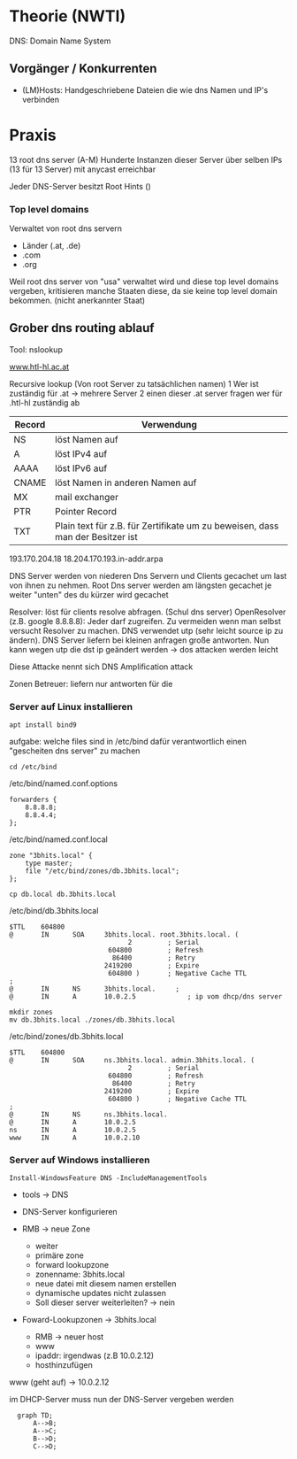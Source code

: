 # Theorie (NWTI)

DNS: Domain Name System

## Vorgänger / Konkurrenten

* (LM)Hosts: Handgeschriebene Dateien die wie dns Namen und IP's verbinden

# Praxis

13 root dns server (A-M)
Hunderte Instanzen dieser Server über selben IPs (13 für 13 Server) mit anycast erreichbar

Jeder DNS-Server besitzt Root Hints ()

### Top level domains

Verwaltet von root dns servern
* Länder (.at, .de)
* .com
* .org

Weil root dns server von "usa" verwaltet wird und diese top level domains vergeben, kritisieren manche Staaten diese, da sie keine top level domain bekommen. (nicht anerkannter Staat)

## Grober dns routing ablauf
Tool: nslookup

www.htl-hl.ac.at

Recursive lookup (Von root Server zu tatsächlichen namen)
1 Wer ist zuständig für .at -> mehrere Server
2 einen dieser .at server fragen wer für .htl-hl zuständig ab

| Record | Verwendung                                                                    |
| ------ | ----------------------------------------------------------------------------- |
| NS     | löst Namen auf                                                                |
| A      | löst IPv4 auf                                                                 |
| AAAA   | löst IPv6 auf                                                                 |
| CNAME  | löst Namen in anderen Namen auf                                               |
| MX     | mail exchanger                                                                |
| PTR    | Pointer Record                                                                |
| TXT    | Plain text für z.B. für Zertifikate um zu beweisen, dass man der Besitzer ist |

193.170.204.18
18.204.170.193.in-addr.arpa

DNS Server werden von niederen Dns Servern und Clients gecachet um last von ihnen zu nehmen. Root Dns server werden am längsten gecachet je weiter "unten" des du kürzer wird gecachet

Resolver: löst für clients resolve abfragen. (Schul dns server)
OpenResolver (z.B. google 8.8.8.8): Jeder darf zugreifen. Zu vermeiden wenn man selbst versucht Resolver zu machen. DNS verwendet utp (sehr leicht source ip zu ändern). DNS Server liefern bei kleinen anfragen große antworten. Nun kann wegen utp die dst ip geändert werden -> dos attacken werden leicht

Diese Attacke nennt sich DNS Amplification attack

Zonen Betreuer: liefern nur antworten für die


### Server auf Linux installieren


```
apt install bind9
```

aufgabe: welche files sind in /etc/bind dafür verantwortlich einen "gescheiten dns server" zu machen

```
cd /etc/bind
```

/etc/bind/named.conf.options
```
forwarders {
    8.8.8.8;
    8.8.4.4;
};
```

/etc/bind/named.conf.local
```
zone "3bhits.local" {
	type master;
	file "/etc/bind/zones/db.3bhits.local";
};
```
```
cp db.local db.3bhits.local
```
/etc/bind/db.3bhits.local
```
$TTL    604800
@       IN      SOA     3bhits.local. root.3bhits.local. (
                              2         ; Serial
                         604800         ; Refresh
                          86400         ; Retry
                        2419200         ; Expire
                         604800 )       ; Negative Cache TTL
;
@       IN      NS      3bhits.local.     ; 
@       IN      A       10.0.2.5             ; ip vom dhcp/dns server
```
```
mkdir zones
mv db.3bhits.local ./zones/db.3bhits.local
```
/etc/bind/zones/db.3bhits.local
```
$TTL    604800
@       IN      SOA     ns.3bhits.local. admin.3bhits.local. (
                              2         ; Serial
                         604800         ; Refresh
                          86400         ; Retry
                        2419200         ; Expire
                         604800 )       ; Negative Cache TTL
;
@       IN      NS      ns.3bhits.local.
@       IN      A       10.0.2.5
ns      IN      A       10.0.2.5
www     IN      A       10.0.2.10
```
### Server auf Windows installieren

```
Install-WindowsFeature DNS -IncludeManagementTools
```

* tools -> DNS
* DNS-Server konfigurieren
* RMB -> neue Zone
	* weiter
	* primäre zone
	* forward lookupzone
	* zonenname: 3bhits.local
	* neue datei mit diesem namen erstellen
	* dynamische updates nicht zulassen
	* Soll dieser server weiterleiten? -> nein

* Foward-Lookupzonen -> 3bhits.local
	* RMB -> neuer host
	* www
	* ipaddr: irgendwas (z.B 10.0.2.12)
	* hosthinzufügen
	
www (geht auf) -> 10.0.2.12

im DHCP-Server muss nun der DNS-Server vergeben werden

```mermaid
  graph TD;
      A-->B;
      A-->C;
      B-->D;
      C-->D;
```

